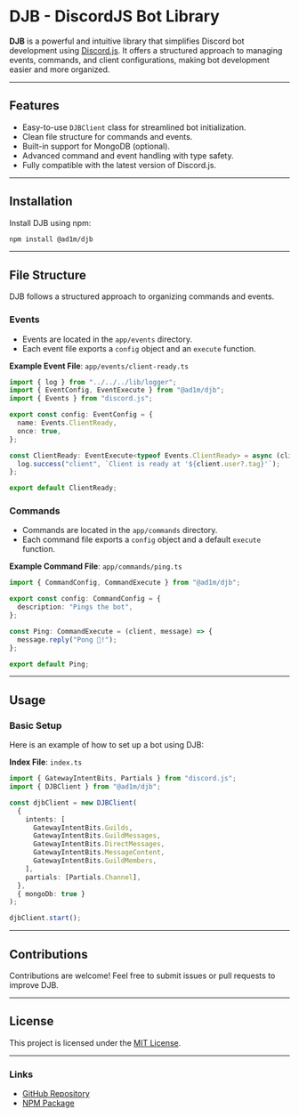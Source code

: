 # DJB - DiscordJS Bot Library

**DJB** is a powerful and intuitive library that simplifies Discord bot development using [Discord.js](https://discord.js.org). It offers a structured approach to managing events, commands, and client configurations, making bot development easier and more organized.

---

## Features

- Easy-to-use `DJBClient` class for streamlined bot initialization.
- Clean file structure for commands and events.
- Built-in support for MongoDB (optional).
- Advanced command and event handling with type safety.
- Fully compatible with the latest version of Discord.js.

---

## Installation

Install DJB using npm:

```bash
npm install @ad1m/djb
```

---

## File Structure

DJB follows a structured approach to organizing commands and events.

### Events

- Events are located in the `app/events` directory.
- Each event file exports a `config` object and an `execute` function.

**Example Event File**: `app/events/client-ready.ts`

```typescript
import { log } from "../../../lib/logger";
import { EventConfig, EventExecute } from "@ad1m/djb";
import { Events } from "discord.js";

export const config: EventConfig = {
  name: Events.ClientReady,
  once: true,
};

const ClientReady: EventExecute<typeof Events.ClientReady> = async (client) => {
  log.success("client", `Client is ready at '${client.user?.tag}'`);
};

export default ClientReady;
```

### Commands

- Commands are located in the `app/commands` directory.
- Each command file exports a `config` object and a default `execute` function.

**Example Command File**: `app/commands/ping.ts`

```typescript
import { CommandConfig, CommandExecute } from "@ad1m/djb";

export const config: CommandConfig = {
  description: "Pings the bot",
};

const Ping: CommandExecute = (client, message) => {
  message.reply("Pong 🏓!");
};

export default Ping;
```

---

## Usage

### Basic Setup

Here is an example of how to set up a bot using DJB:

**Index File**: `index.ts`

```typescript
import { GatewayIntentBits, Partials } from "discord.js";
import { DJBClient } from "@ad1m/djb";

const djbClient = new DJBClient(
  {
    intents: [
      GatewayIntentBits.Guilds,
      GatewayIntentBits.GuildMessages,
      GatewayIntentBits.DirectMessages,
      GatewayIntentBits.MessageContent,
      GatewayIntentBits.GuildMembers,
    ],
    partials: [Partials.Channel],
  },
  { mongoDb: true }
);

djbClient.start();
```

---

## Contributions

Contributions are welcome! Feel free to submit issues or pull requests to improve DJB.

---

## License

This project is licensed under the [MIT License](LICENSE).

---

### Links

- [GitHub Repository](https://github.com/ad1mx/djb)
- [NPM Package](https://www.npmjs.com/package/@ad1m/djb)
